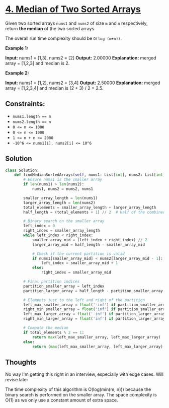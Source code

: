 # [4. Median of Two Sorted Arrays](https://leetcode.com/problems/median-of-two-sorted-arrays/)


Given two sorted arrays `nums1` and `nums2` of size `m` and `n` respectively, return **the median** of the two sorted arrays.

The overall run time complexity should be `O(log (m+n))`.

**Example 1:**

**Input:** nums1 = [1,3], nums2 = [2]
**Output:** 2.00000
**Explanation:** merged array = [1,2,3] and median is 2.

**Example 2:**

**Input:** nums1 = [1,2], nums2 = [3,4]
**Output:** 2.50000
**Explanation:** merged array = [1,2,3,4] and median is (2 + 3) / 2 = 2.5.

## **Constraints:**

- `nums1.length == m`
- `nums2.length == n`
- `0 <= m <= 1000`
- `0 <= n <= 1000`
- `1 <= m + n <= 2000`
- `-10^6 <= nums1[i], nums2[i] <= 10^6`

## Solution
```python
class Solution:
    def findMedianSortedArrays(self, nums1: List[int], nums2: List[int]) -> float:
        # Ensure nums1 is the smaller array
        if len(nums1) > len(nums2):
            nums1, nums2 = nums2, nums1

        smaller_array_length = len(nums1)
        larger_array_length = len(nums2)
        total_elements = smaller_array_length + larger_array_length
        half_length = (total_elements + 1) // 2  # Half of the combined length (rounded up)

        # Binary search on the smaller array
        left_index = 0
        right_index = smaller_array_length
        while left_index < right_index:
            smaller_array_mid = (left_index + right_index) // 2
            larger_array_mid = half_length - smaller_array_mid

            # Check if the current partition is valid
            if nums1[smaller_array_mid] < nums2[larger_array_mid - 1]:
                left_index = smaller_array_mid + 1
            else:
                right_index = smaller_array_mid

        # Final partition indices
        partition_smaller_array = left_index
        partition_larger_array = half_length - partition_smaller_array

        # Elements just to the left and right of the partition
        left_max_smaller_array = float('-inf') if partition_smaller_array == 0 else nums1[partition_smaller_array - 1]
        right_min_smaller_array = float('inf') if partition_smaller_array == smaller_array_length else nums1[partition_smaller_array]
        left_max_larger_array = float('-inf') if partition_larger_array == 0 else nums2[partition_larger_array - 1]
        right_min_larger_array = float('inf') if partition_larger_array == larger_array_length else nums2[partition_larger_array]

        # Compute the median
        if total_elements % 2 == 1:
            return max(left_max_smaller_array, left_max_larger_array)
        else:
            return (max(left_max_smaller_array, left_max_larger_array) + min(right_min_smaller_array, right_min_larger_array)) / 2

```
## Thoughts

No way I'm getting this right in an interview, especially with edge cases. Will revise later

The time complexity of this algorithm is O(log(min(m, n))) because the binary search is performed on the smaller array. The space complexity is O(1) as we only use a constant amount of extra space.
